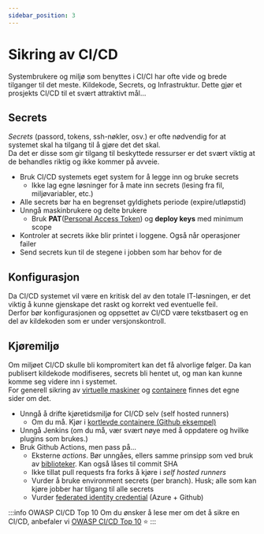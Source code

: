 ```yaml
---
sidebar_position: 3
---
```

# Sikring av CI/CD

Systembrukere og miljø som benyttes i CI/CI har ofte vide og brede tilganger til det meste. Kildekode, Secrets, og Infrastruktur.
Dette gjør et prosjekts CI/CD til et svært attraktivt mål...

## Secrets

_Secrets_ (passord, tokens, ssh-nøkler, osv.) er ofte nødvendig for at systemet skal ha tilgang til å gjøre det det skal.  
Da det er disse som gir tilgang til beskyttede ressurser er det svært viktig at de behandles riktig og ikke kommer på avveie.

- Bruk CI/CD systemets eget system for å legge inn og bruke secrets
  - Ikke lag egne løsninger for å mate inn secrets (lesing fra fil, miljøvariabler, etc.)
- Alle secrets bør ha en begrenset gyldighets periode (expire/utløpstid)
- Unngå maskinbrukere og delte brukere
  - Bruk __PAT__([Personal Access Token](https://en.wikipedia.org/wiki/Personal_access_token)) og __deploy keys__ med minimum scope
- Kontroler at secrets ikke blir printet i loggene. Også når operasjoner failer
- Send secrets kun til de stegene i jobben som har behov for de

## Konfigurasjon

Da CI/CD systemet vil være en kritisk del av den totale IT-løsningen, er det viktig å kunne gjenskape det raskt og korrekt ved eventuelle feil.  
Derfor bør konfigurasjonen og oppsettet av CI/CD være tekstbasert og en del av kildekoden som er under versjonskontroll.

## Kjøremiljø

Om miljøet CI/CD skulle bli kompromitert kan det få alvorlige følger. Da kan publisert kildekode modifiseres, secrets bli hentet ut, og man kan kunne komme seg videre inn i systemet.  
For generell sikring av [virtuelle maskiner](../deploye/virtual_machines) og [containere](../deploye/containers) finnes det egne sider om det.

- Unngå å drifte kjøretidsmiljø for CI/CD selv (self hosted runners)
  - Om du må. Kjør i [kortlevde containere (Github eksempel)](https://docs.github.com/en/actions/hosting-your-own-runners/autoscaling-with-self-hosted-runners#using-ephemeral-runners-for-autoscaling)
- Unngå Jenkins (om du må, vær svært nøye med å oppdatere og hvilke plugins som brukes.)
- Bruk Github Actions, men pass på...
  - Eksterne _actions_. Bør unngåes, ellers samme prinsipp som ved bruk av [biblioteker](/utvikle/biblioteker). Kan også låses til commit SHA
  - Ikke tillat pull requests fra forks å kjøre i _self hosted runners_
  - Vurder å bruke environment secrets (per branch). Husk; alle som kan kjøre jobber har tilgang til alle secrets
  - Vurder [federated identity credential](https://learn.microsoft.com/en-us/graph/api/resources/federatedidentitycredentials-overview?view=graph-rest-1.0) (Azure + Github)

:::info OWASP CI/CD Top 10
Om du ønsker å lese mer om det å sikre en CI/CD, anbefaler vi [OWASP CI/CD Top 10](https://owasp.org/www-project-top-10-ci-cd-security-risks/) :star:
:::
